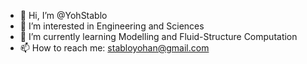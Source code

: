 - 👋 Hi, I’m @YohStablo
- 👀 I’m interested in Engineering and Sciences
- 🌱 I’m currently learning Modelling and Fluid-Structure Computation
- 📫 How to reach me: stabloyohan@gmail.com

<!---
YohStablo/YohStablo is a ✨ special ✨ repository because its `README.md` (this file) appears on your GitHub profile.
You can click the Preview link to take a look at your changes.
--->
